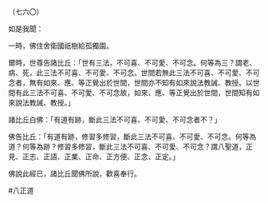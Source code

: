 （七六〇）

如是我聞：

一時，佛住舍衛國祇樹給孤獨園。

爾時，世尊告諸比丘：「世有三法，不可喜、不可愛、不可念。何等為三？謂老、病、死，此三法不可喜、不可愛、不可念。世間若無此三法不可喜、不可愛、不可念者，無有如來、應、等正覺出於世間，世間亦不知有如來說法教誡、教授。以世間有此三法不可喜、不可愛、不可念故，如來、應、等正覺出於世間，世間知有如來說法教誡、教授。」

諸比丘白佛：「有道有跡，斷此三法不可喜、不可愛、不可念者不？」

佛告比丘：「有道有跡，修習多修習，斷此三法不可喜、不可愛、不可念。何等為道？何等為跡？修習多修習，斷此三法不可喜、不可愛、不可念？謂八聖道，正見、正志、正語、正業、正命、正方便、正念、正定。」

佛說此經已，諸比丘聞佛所說，歡喜奉行。



#八正道
